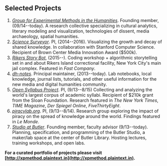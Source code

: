 
## Selected Projects

1. *[Group for Experimental Methods in the
   Humanities](http://xpmethod.github.io/)*. Founding member, (09/14--today). A
research collective specializing in cultural analytics, literary modeling and
visualization, technologies of dissent, media archaeology, spatial humanities.
2. *[Science
   Surveyor](http://xpmethod.plaintext.in/literary-modeling-and-visualization-lab/surveyor.html)*.
PI, (2014--2016).  Visualizing the growth and decay of shared knowledge. In
collaboration with Stanford Computer Science. Recipient of Brown Center Media
Innovation Award ($500k).
3. *[Rikers Story
   Bot](http://xpmethod.plaintext.in/technologies-of-dissent/rikersbot.html)*,
(2015--). Coding workshop + algorithmic storytelling set in and about Rikers
Island correctional facility, New York City's main jail complex. Featured in
*Fast Company*.
4. *[dh-notes](https://github.com/denten/dhnotes)*. Principal maintainer,
   (2013--today). Lab notebooks, local knowledge, journal lists, tutorials,
and other useful information for the new media and digital humanities
community.
5. *[Open Syllabus
   Project](http://xpmethod.plaintext.in/knowledge-design-studio/open-syllabus-project.html)*.
PI, (9/13--8/15) Collecting and analyzing the world's largest corpus of
academic syllabi.  Recipient of $210k grant from the Sloan Foundation.
Research featured in *The New York Times*, *TIME Magazine*, *Der Spiegel
Online*, *FiveThirtyEight*.
6.
   *[piracylab.org](http://xpmethod.plaintext.in/knowledge-design-studio/piracyLab.html)*.
PI, (9/13--8/14). Research group exploring the impact of piracy on the spread
of knowledge around the world. Findings featured in *Le Monde*.
7. *[Studio at Butler](https://studio.cul.columbia.edu/)*. Founding member,
   faculty advisor (9/13--today). Planning, specification, and programming of
the Butler Studio, a maker/lab space at the center of Butler Library. Hosting
lectures, training workshops, and open labs.

**For a curated portfolio of projects please visit
[http://xpmethod.plaintext.in](http://xpmethod.plaintext.in).**
